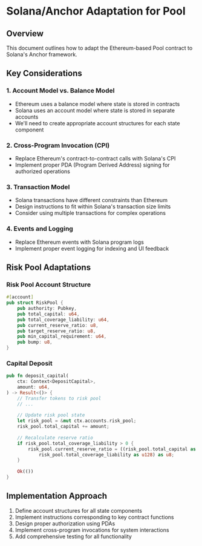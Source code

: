 # Solana/Anchor Adaptation for Pool

## Overview
This document outlines how to adapt the Ethereum-based Pool contract to Solana's Anchor framework.

## Key Considerations

### 1. Account Model vs. Balance Model
- Ethereum uses a balance model where state is stored in contracts
- Solana uses an account model where state is stored in separate accounts
- We'll need to create appropriate account structures for each state component

### 2. Cross-Program Invocation (CPI)
- Replace Ethereum's contract-to-contract calls with Solana's CPI
- Implement proper PDA (Program Derived Address) signing for authorized operations

### 3. Transaction Model
- Solana transactions have different constraints than Ethereum
- Design instructions to fit within Solana's transaction size limits
- Consider using multiple transactions for complex operations

### 4. Events and Logging
- Replace Ethereum events with Solana program logs
- Implement proper event logging for indexing and UI feedback


## Risk Pool Adaptations

### Risk Pool Account Structure
```rust
#[account]
pub struct RiskPool {
    pub authority: Pubkey,
    pub total_capital: u64,
    pub total_coverage_liability: u64,
    pub current_reserve_ratio: u8,
    pub target_reserve_ratio: u8,
    pub min_capital_requirement: u64,
    pub bump: u8,
}
```

### Capital Deposit
```rust
pub fn deposit_capital(
    ctx: Context<DepositCapital>,
    amount: u64,
) -> Result<()> {
    // Transfer tokens to risk pool
    // ...
    
    // Update risk pool state
    let risk_pool = &mut ctx.accounts.risk_pool;
    risk_pool.total_capital += amount;
    
    // Recalculate reserve ratio
    if risk_pool.total_coverage_liability > 0 {
        risk_pool.current_reserve_ratio = ((risk_pool.total_capital as u128 * 100) / 
            risk_pool.total_coverage_liability as u128) as u8;
    }
    
    Ok(())
}
```


## Implementation Approach

1. Define account structures for all state components
2. Implement instructions corresponding to key contract functions
3. Design proper authorization using PDAs
4. Implement cross-program invocations for system interactions
5. Add comprehensive testing for all functionality
